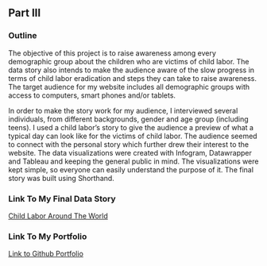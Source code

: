 ## Part III

### Outline
The objective of this project is to raise awareness among every demographic group about the children who are victims of child labor. The data story also intends to make the audience aware of the slow progress in terms of child labor eradication and steps they can take to raise awareness. The target audience for my website includes all demographic groups with access to computers, smart phones and/or tablets. 

In order to make the story work for my audience, I interviewed several individuals, from different backgrounds, gender and age group (including teens). I used a child labor’s story to give the audience a preview of what a typical day can look like for the victims of child labor. The audience seemed to connect with the personal story which further drew their interest to the website. The data visualizations were created with Infogram, Datawrapper and Tableau and keeping the general public in mind. The visualizations were kept simple, so everyone can easily understand the purpose of it. The final story was built using Shorthand. 

### Link To My Final Data Story
[Child Labor Around The World](https://carnegiemellon.shorthandstories.com/child_labor_around_the_world/index.html)

### Link To My Portfolio
[Link to Github Portfolio](/README.md)
